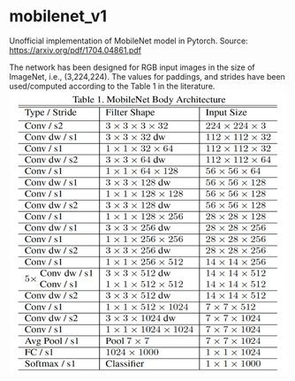 # mobilenet_v1
Unofficial implementation of MobileNet model in Pytorch.
Source: https://arxiv.org/pdf/1704.04861.pdf

<p> The network has been designed for RGB input images in the size of ImageNet, i.e., (3,224,224). The values for paddings, and strides have been used/computed according to the Table 1 in the literature.
<img src="MobileNet architecture-Table 1.png" alt="MobileNet Architecture" width="512" height="512">
</p>
